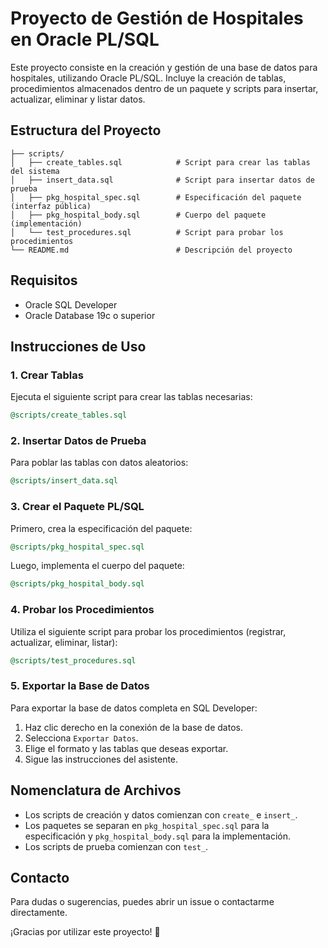 # Proyecto de Gestión de Hospitales en Oracle PL/SQL

Este proyecto consiste en la creación y gestión de una base de datos para hospitales, utilizando Oracle PL/SQL. Incluye la creación de tablas, procedimientos almacenados dentro de un paquete y scripts para insertar, actualizar, eliminar y listar datos.

## Estructura del Proyecto

```
├── scripts/
│   ├── create_tables.sql            # Script para crear las tablas del sistema
│   ├── insert_data.sql              # Script para insertar datos de prueba
│   ├── pkg_hospital_spec.sql        # Especificación del paquete (interfaz pública)
│   ├── pkg_hospital_body.sql        # Cuerpo del paquete (implementación)
│   └── test_procedures.sql          # Script para probar los procedimientos
└── README.md                        # Descripción del proyecto
```

## Requisitos
- Oracle SQL Developer
- Oracle Database 19c o superior

## Instrucciones de Uso

### 1. Crear Tablas
Ejecuta el siguiente script para crear las tablas necesarias:

```sql
@scripts/create_tables.sql
```

### 2. Insertar Datos de Prueba
Para poblar las tablas con datos aleatorios:

```sql
@scripts/insert_data.sql
```

### 3. Crear el Paquete PL/SQL
Primero, crea la especificación del paquete:

```sql
@scripts/pkg_hospital_spec.sql
```

Luego, implementa el cuerpo del paquete:

```sql
@scripts/pkg_hospital_body.sql
```

### 4. Probar los Procedimientos
Utiliza el siguiente script para probar los procedimientos (registrar, actualizar, eliminar, listar):

```sql
@scripts/test_procedures.sql
```

### 5. Exportar la Base de Datos
Para exportar la base de datos completa en SQL Developer:
1. Haz clic derecho en la conexión de la base de datos.
2. Selecciona `Exportar Datos`.
3. Elige el formato y las tablas que deseas exportar.
4. Sigue las instrucciones del asistente.

## Nomenclatura de Archivos
- Los scripts de creación y datos comienzan con `create_` e `insert_`.
- Los paquetes se separan en `pkg_hospital_spec.sql` para la especificación y `pkg_hospital_body.sql` para la implementación.
- Los scripts de prueba comienzan con `test_`.

## Contacto
Para dudas o sugerencias, puedes abrir un issue o contactarme directamente.

¡Gracias por utilizar este proyecto! 🚀

